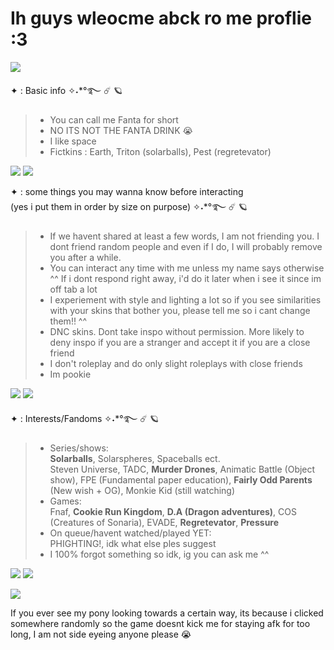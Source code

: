 # Ih guys wleocme abck ro me proflie :3                            
![](https://qph.cf2.quoracdn.net/main-qimg-a02e082d466824103e9a2d41919896e2) 

✦ : Basic info ✧˖*°࿐ :comet: :ringed_planet: 
>- You can call me Fanta for short
>- NO ITS NOT THE FANTA DRINK :sob: 
>- I like space
>- Fictkins : Earth, Triton (solarballs), Pest (regretevator)

![](https://qph.cf2.quoracdn.net/main-qimg-1a925f56658186962769a6ba404f0fcd) ![](https://qph.cf2.quoracdn.net/main-qimg-1a925f56658186962769a6ba404f0fcd)                  

✦ : some things you may wanna know before interacting    
(yes i put them in order by size on purpose) ✧˖*°࿐ :comet: :ringed_planet:                      

>- If we havent shared at least a few words, I am not friending you. I dont friend random people and even if I do, I will probably remove you after a while.  
>- You can interact any time with me unless my name says otherwise ^^ If i dont respond right away, i'd do it later when i see it since im off tab a lot  
>- I experiement with style and lighting a lot so if you see similarities with your skins that bother you, please tell me so i cant change them!! ^^ 
>- DNC skins. Dont take inspo without permission. More likely to deny inspo if you are a stranger and accept it if you are a close friend
>- I don't roleplay and do only slight roleplays with close friends
>- Im pookie 

![](https://qph.cf2.quoracdn.net/main-qimg-1a925f56658186962769a6ba404f0fcd) ![](https://qph.cf2.quoracdn.net/main-qimg-1a925f56658186962769a6ba404f0fcd)


✦ : Interests/Fandoms ✧˖*°࿐ :comet: :ringed_planet:

>- Series/shows:                                         
>**Solarballs**, Solarspheres, Spaceballs ect.                      
>Steven Universe, TADC, **Murder Drones**, Animatic Battle (Object show), FPE (Fundamental paper education), **Fairly Odd Parents** (New wish + OG), Monkie Kid (still watching)
>- Games:                   
>Fnaf, **Cookie Run Kingdom**, **D.A (Dragon adventures)**, COS (Creatures of Sonaria), EVADE, **Regretevator**, **Pressure**
>- On queue/havent watched/played YET:                
PHIGHTING!, idk what else ples suggest
>- I 100% forgot something so idk, ig you can ask me ^^

![](https://qph.cf2.quoracdn.net/main-qimg-1a925f56658186962769a6ba404f0fcd) ![](https://qph.cf2.quoracdn.net/main-qimg-1a925f56658186962769a6ba404f0fcd)  


![](https://qph.cf2.quoracdn.net/main-qimg-a02e082d466824103e9a2d41919896e2)

If you ever see my pony looking towards a certain way, its because i clicked somewhere randomly so the game doesnt kick me for staying afk for too long, I am not side eyeing anyone please :sob:
